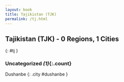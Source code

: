```yaml
---
layout: book
title: Tajikistan (TJK)
permalink: /tj.html
---
```


## Tajikistan (TJK) - 0 Regions, 1 Cities
{: #tj }





### Uncategorized _(1)_{:.count}


Dushanbe  {: .city #dushanbe } <br>


 

